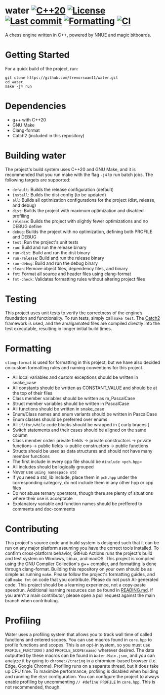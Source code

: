 # water [![C++20](https://img.shields.io/badge/C%2B%2B-20-blue?logo=c%2B%2B&logoColor=white)](https://en.cppreference.com/w/cpp/20.html) [![License](https://img.shields.io/github/license/trevorswan11/water)](LICENSE) [![Last commit](https://img.shields.io/github/last-commit/trevorswan11/water)](https://github.com/trevorswan11/water) [![Formatting](https://github.com/trevorswan11/water/actions/workflows/format.yml/badge.svg)](https://github.com/trevorswan11/water/actions/workflows/format.yml) [![CI](https://github.com/trevorswan11/water/actions/workflows/ci.yml/badge.svg)](https://github.com/trevorswan11/water/actions/workflows/ci.yml)
A chess engine written in C++, powered by NNUE and magic bitboards.

# Getting Started
For a quick build of the project, run:
```shell
git clone https://github.com/trevorswan11/water.git
cd water
make -j4 run
```

# Dependencies
- g++ with C++20
- GNU Make
- Clang-format
- Catch2 (included in this repository)

# Building water
The project's build system uses C++20 and GNU Make, and it is recommended that you run make with the flag `-j4` to run batch jobs. The following targets are supported:
- `default`: Builds the release configuration (default)
- `install`: Builds the dist config (to be updated)
- `all`: Builds all optimization configurations for the project (dist, release, and debug)
- `dist`: Builds the project with maximum optimization and disabled profiling
- `release`: Builds the project with slightly fewer optimizations and no DEBUG define
- `debug`: Builds the project with no optimization, defining both PROFILE and DEBUG
- `test`: Run the project's unit tests
- `run`: Build and run the release binary
- `run-dist`: Build and run the dist binary
- `run-release`: Build and run the release binary
- `run-debug`: Build and run the debug binary
- `clean`: Remove object files, dependency files, and binary
- `fmt`: Format all source and header files using clang-format
- `fmt-check`: Validates formatting rules without altering project files

# Testing
This project uses unit tests to verify the correctness of the engine’s foundation and functionality. To run tests, simply call `make test`. The [Catch2](https://github.com/catchorg/Catch2) framework is used, and the amalgamated files are compiled directly into the test executable, resulting in longer initial build times.  

# Formatting
`clang-format` is used for formatting in this project, but we have also decided on custom formatting rules and naming conventions for this project.
- All local variables and custom exceptions should be written in snake_case
- All constants should be written as CONSTANT_VALUE and should be at the top of their files
- Class member variables should be written as m_PascalCase
- Struct member variables should be written in PascalCase
- All functions should be written in snake_case
- Enum/Class names and enum variants should be written in PascalCase
- Enum classes should be preferred over enums
- All `if/for/while` code blocks should be wrapped in { curly braces }
- Switch statements and their cases should be aligned on the same column
- Class member order: private fields -> private constructors -> private functions -> public fields -> public constructors -> public functions
- Structs should be used as data structures and should not have many member functions
- The first include in every cpp file should be `#include <pch.hpp>`
- All includes should be logically grouped
- Never use `using namespace std`
- If you need a std_lib include, place them in `pch.hpp` under the corresponding category, do not include them in any other hpp or cpp files
- Do not abuse ternary operators, though there are plenty of situations where their use is acceptable
- Explanatory variable and function names should be preffered to comments and doc-comments 

# Contributing
This project's source code and build system is designed such that it can be run on any major platform assuming you have the correct tools installed. To confirm cross-platform behavior, GitHub Actions runs the project's build and test system on Windows, Linux, and macOS. This project is compiled using the GNU Compiler Collection's g++ compiler, and formatting is done through clang-format. Building this repository on your own should be as simple as running `make`. Please follow the project's formatting guides, and call `make fmt` on code that you contribute. Please do not push AI-generated code. This project should be a learning experience, not a copy-paste speedrun. Additional learning resources can be found in [READING.md](READING.md). If you aren't a main contributor, please open a pull request against the main branch when contributing.

# Profiling
Water uses a profiling system that allows you to track wall time of called functions and entered scopes. You can use macros found in `core.hpp` to profile functions and scopes. This is an opt-in system, so you must use `PROFILE_FUNCTION()` and `PROFILE_SCOPE(name)` wherever desired. The data outputted by these macros can be found in `Water-Main.json`, and you can analyze it by going to `chrome://tracing` in a chromium-based browser (i.e. Edge, Google Chrome). Profiling runs on a separate thread, but it does take up CPU time. To maximize performance, profiling is disabled when building and running the `dist` configuration. You can configure the project to always enable profiling by uncommenting `// #define PROFILE` in `core.hpp`. This is not recommended, though.